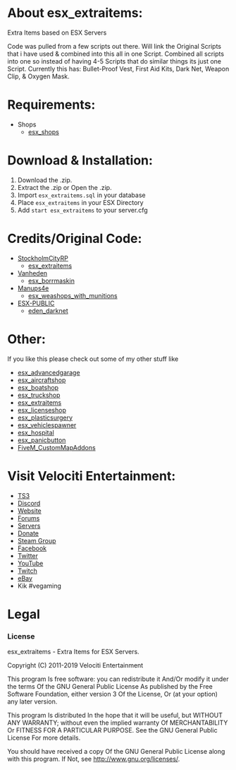 # About esx_extraitems:
Extra Items based on ESX Servers

Code was pulled from a few scripts out there. Will link the Original Scripts that i have used & combined into this all in one Script. Combined all scripts into one so instead of having 4-5 Scripts that do similar things its just one Script.
Currently this has: Bullet-Proof Vest, First Aid Kits, Dark Net, Weapon Clip, & Oxygen Mask.

# Requirements:
* Shops
  * [esx_shops](https://github.com/ESX-Org/esx_shops)

# Download & Installation:
1) Download the .zip.
2) Extract the .zip or Open the .zip.
3) Import `esx_extraitems.sql` in your database
4) Place `esx_extraitems` in your ESX Directory
5) Add `start esx_extraitems` to your server.cfg

# Credits/Original Code:
* [StockholmCityRP](https://github.com/StockholmCityRP)
  * [esx_extraitems](https://github.com/StockholmCityRP/esx_extraitems)
* [Vanheden](https://github.com/Vanheden)
  * [esx_borrmaskin](https://github.com/Vanheden/esx_borrmaskin)
* [Manups4e](https://github.com/manups4e)
  * [esx_weashops_with_munitions](https://github.com/manups4e/esx_weashops_with_munitions)
* [ESX-PUBLIC](https://github.com/ESX-PUBLIC)
  * [eden_darknet](https://github.com/ESX-PUBLIC/eden_darknet)

# Other:
If you like this please check out some of my other stuff like
* [esx_advancedgarage](https://github.com/HumanTree92/esx_advancedgarage)
* [esx_aircraftshop](https://github.com/HumanTree92/esx_aircraftshop)
* [esx_boatshop](https://github.com/HumanTree92/esx_boatshop)
* [esx_truckshop](https://github.com/HumanTree92/esx_truckshop)
* [esx_extraitems](https://github.com/HumanTree92/esx_extraitems)
* [esx_licenseshop](https://github.com/HumanTree92/esx_licenseshop)
* [esx_plasticsurgery](https://github.com/HumanTree92/esx_plasticsurgery)
* [esx_vehiclespawner](https://github.com/HumanTree92/esx_vehiclespawner)
* [esx_hospital](https://github.com/HumanTree92/esx_hospital)
* [esx_panicbutton](https://github.com/HumanTree92/esx_panicbutton)
* [FiveM_CustomMapAddons](https://github.com/HumanTree92/FiveM_CustomMapAddons)

# Visit Velociti Entertainment:
* [TS3](http://www.velocitientertainment.com/ts3/)
* [Discord](https://discord.gg/azEY2kU)
* [Website](www.velocitientertainment.com/)
* [Forums](www.velocitientertainment.com/forum)
* [Servers](www.velocitientertainment.com/servers/)
* [Donate](http://www.velocitientertainment.com/donations/)
* [Steam Group](http://steamcommunity.com/groups/velocitientertainment)
* [Facebook](www.facebook.com/VelocitiEntertainment)
* [Twitter](www.twitter.com/VelocitiEnt)
* [YouTube](www.youtube.com/user/HumanTree92)
* [Twitch](www.twitch.tv/humantree92)
* [eBay](www.ebay.com/usr/humantree92)
* Kik #vegaming

# Legal
### License
esx_extraitems - Extra Items for ESX Servers.

Copyright (C) 2011-2019 Velociti Entertainment

This program Is free software: you can redistribute it And/Or modify it under the terms Of the GNU General Public License As published by the Free Software Foundation, either version 3 Of the License, Or (at your option) any later version.

This program Is distributed In the hope that it will be useful, but WITHOUT ANY WARRANTY; without even the implied warranty Of MERCHANTABILITY Or FITNESS FOR A PARTICULAR PURPOSE. See the GNU General Public License For more details.

You should have received a copy Of the GNU General Public License along with this program. If Not, see http://www.gnu.org/licenses/.
